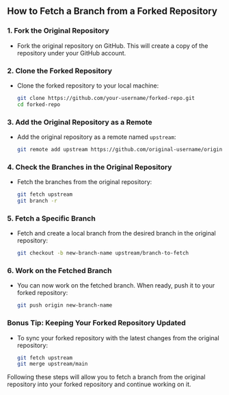 ## How to Fetch a Branch from a Forked Repository

### 1. Fork the Original Repository
- Fork the original repository on GitHub. This will create a copy of the repository under your GitHub account.

### 2. Clone the Forked Repository
- Clone the forked repository to your local machine:
  ```bash
  git clone https://github.com/your-username/forked-repo.git
  cd forked-repo
  ```

### 3. Add the Original Repository as a Remote
- Add the original repository as a remote named `upstream`:
  ```bash
  git remote add upstream https://github.com/original-username/original-repo.git
  ```

### 4. Check the Branches in the Original Repository
- Fetch the branches from the original repository:
  ```bash
  git fetch upstream
  git branch -r
  ```

### 5. Fetch a Specific Branch
- Fetch and create a local branch from the desired branch in the original repository:
  ```bash
  git checkout -b new-branch-name upstream/branch-to-fetch
  ```

### 6. Work on the Fetched Branch
- You can now work on the fetched branch. When ready, push it to your forked repository:
  ```bash
  git push origin new-branch-name
  ```

### Bonus Tip: Keeping Your Forked Repository Updated
- To sync your forked repository with the latest changes from the original repository:
  ```bash
  git fetch upstream
  git merge upstream/main
  ```

Following these steps will allow you to fetch a branch from the original repository into your forked repository and continue working on it.
